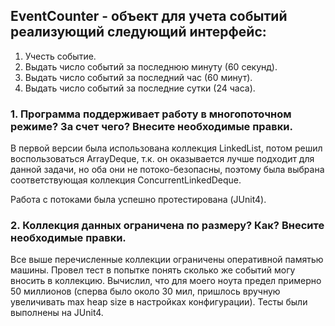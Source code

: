## EventCounter - объект для учета событий реализующий следующий интерфейс:
1. Учесть событие.
2. Выдать число событий за последнюю минуту (60 секунд).
3. Выдать число событий за последний час (60 минут).
4. Выдать число событий за последние сутки (24 часа).

### 1. Программа поддерживает работу в многопоточном режиме? За счет чего? Внесите необходимые правки.

  В первой версии была использована коллекция LinkedList, потом решил воспользоваться ArrayDeque, т.к.
  он оказывается лучше подходит для данной задачи, но оба они не потоко-безопасны, поэтому была выбрана
  соответствующая коллекция ConcurrentLinkedDeque.

  Работа с потоками была успешно протестирована (JUnit4).
   
### 2. Коллекция данных ограничена по размеру? Как? Внесите необходимые правки.

  Все выше перечисленные коллекции ограничены оперативной памятью машины. Провел тест в попытке понять сколько
  же событий могу вносить в коллекцию. Вычислил, что для моего ноута предел примерно 50 миллионов (сперва было около 30 мил,
  пришлось вручную увеличивать max heap size в настройках конфигурации). Тесты были выполнены на JUnit4.
  
